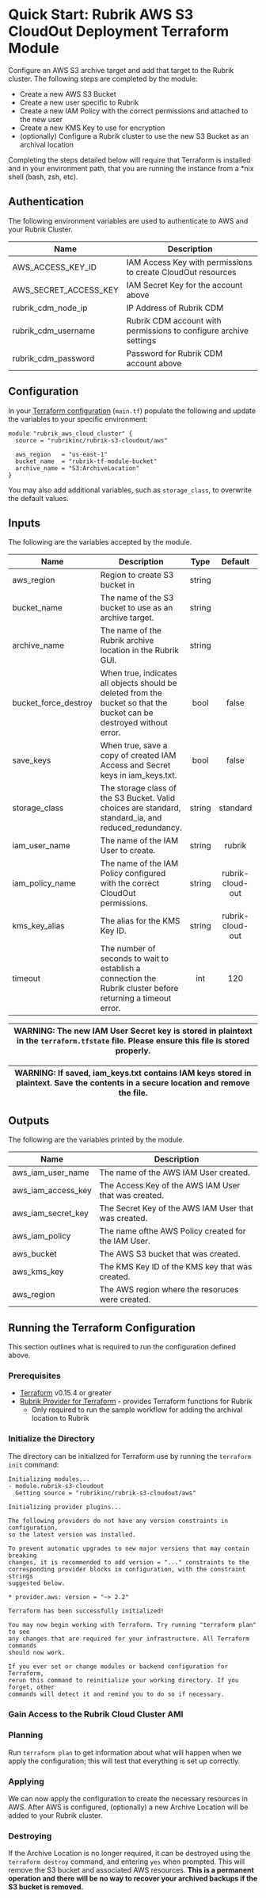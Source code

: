 # Quick Start: Rubrik AWS S3 CloudOut Deployment Terraform Module

Configure an AWS S3 archive target and add that target to the Rubrik cluster. The following steps are completed by the module:

- Create a new AWS S3 Bucket
- Create a new user specific to Rubrik
- Create a new IAM Policy with the correct permissions and attached to the new user
- Create a new KMS Key to use for encryption
- (optionally) Configure a Rubrik cluster to use the new S3 Bucket as an archival location

Completing the steps detailed below will require that Terraform is installed and in your environment path, that you are running the instance from a \*nix shell (bash, zsh, etc).

## Authentication

The following environment variables are used to authenticate to AWS and your Rubrik Cluster.

| Name                  | Description                                                       |
| --------------------- | ----------------------------------------------------------------- |
| AWS_ACCESS_KEY_ID     | IAM Access Key with permissions to create CloudOut resources      |
| AWS_SECRET_ACCESS_KEY | IAM Secret Key for the account above                              |
| rubrik_cdm_node_ip    | IP Address of Rubrik CDM                                          |
| rubrik_cdm_username   | Rubrik CDM account with permissions to configure archive settings |
| rubrik_cdm_password   | Password for Rubrik CDM account above                             |

## Configuration

In your [Terraform configuration](https://learn.hashicorp.com/terraform/getting-started/build#configuration) (`main.tf`) populate the following and update the variables to your specific environment:

```hcl
module "rubrik_aws_cloud_cluster" {
  source = "rubrikinc/rubrik-s3-cloudout/aws"

  aws_region   = "us-east-1"
  bucket_name  = "rubrik-tf-module-bucket"
  archive_name = "S3:ArchiveLocation"
}
```

You may also add additional variables, such as `storage_class`, to overwrite the default values.

## Inputs

The following are the variables accepted by the module.

| Name                 | Description                                                                                                           |  Type  |     Default      | Required |
| -------------------- | --------------------------------------------------------------------------------------------------------------------- | :----: | :--------------: | :------: |
| aws_region           | Region to create S3 bucket in                                                                                         | string |                  |   yes    |
| bucket_name          | The name of the S3 bucket to use as an archive target.                                                                | string |                  |   yes    |
| archive_name         | The name of the Rubrik archive location in the Rubrik GUI.                                                            | string |                  |   yes    |
| bucket_force_destroy | When true, indicates all objects should be deleted from the bucket so that the bucket can be destroyed without error. |  bool  |      false       |    no    |
| save_keys            | When true, save a copy of created IAM Access and Secret keys in iam_keys.txt.                                         |  bool  |      false       |    no    |
| storage_class        | The storage class of the S3 Bucket. Valid choices are standard, standard_ia, and reduced_redundancy.                  | string |     standard     |    no    |
| iam_user_name        | The name of the IAM User to create.                                                                                   | string |      rubrik      |    no    |
| iam_policy_name      | The name of the IAM Policy configured with the correct CloudOut permissions.                                          | string | rubrik-cloud-out |    no    |
| kms_key_alias        | The alias for the KMS Key ID.                                                                                         | string | rubrik-cloud-out |    no    |
| timeout              | The number of seconds to wait to establish a connection the Rubrik cluster before returning a timeout error.          |  int   |       120        |    no    |

| WARNING: The new IAM User Secret key is stored in plaintext in the `terraform.tfstate` file. Please ensure this file is stored properly. |
| ---------------------------------------------------------------------------------------------------------------------------------------- |

| WARNING: If saved, iam_keys.txt contains IAM keys stored in plaintext. Save the contents in a secure location and remove the file. |
| ---------------------------------------------------------------------------------------------------------------------------------- |

## Outputs

The following are the variables printed by the module.

| Name               | Description                                          |
| ------------------ | ---------------------------------------------------- |
| aws_iam_user_name  | The name of the AWS IAM User created.                |
| aws_iam_access_key | The Access Key of the AWS IAM User that was created. |
| aws_iam_secret_key | The Secret Key of the AWS IAM User that was created. |
| aws_iam_policy     | The name ofthe AWS Policy created for the IAM User.  |
| aws_bucket         | The AWS S3 bucket that was created.                  |
| aws_kms_key        | The KMS Key ID of the KMS key that was created.      |
| aws_region         | The AWS region where the resoruces were created.     |

## Running the Terraform Configuration

This section outlines what is required to run the configuration defined above.

### Prerequisites

- [Terraform](https://www.terraform.io/downloads.html) v0.15.4 or greater
- [Rubrik Provider for Terraform](https://github.com/rubrikinc/rubrik-provider-for-terraform) - provides Terraform functions for Rubrik
  - Only required to run the sample workflow for adding the archival location to Rubrik

### Initialize the Directory

The directory can be initialized for Terraform use by running the `terraform init` command:

```none
Initializing modules...
- module.rubrik-s3-cloudout
  Getting source = "rubrikinc/rubrik-s3-cloudout/aws"

Initializing provider plugins...

The following providers do not have any version constraints in configuration,
so the latest version was installed.

To prevent automatic upgrades to new major versions that may contain breaking
changes, it is recommended to add version = "..." constraints to the
corresponding provider blocks in configuration, with the constraint strings
suggested below.

* provider.aws: version = "~> 2.2"

Terraform has been successfully initialized!

You may now begin working with Terraform. Try running "terraform plan" to see
any changes that are required for your infrastructure. All Terraform commands
should now work.

If you ever set or change modules or backend configuration for Terraform,
rerun this command to reinitialize your working directory. If you forget, other
commands will detect it and remind you to do so if necessary.
```

### Gain Access to the Rubrik Cloud Cluster AMI

### Planning

Run `terraform plan` to get information about what will happen when we apply the configuration; this will test that everything is set up correctly.

### Applying

We can now apply the configuration to create the necessary resources in AWS. After AWS is configured, (optionally) a new Archive Location will be added to your Rubrik cluster.

### Destroying

If the Archive Location is no longer required, it can be destroyed using the `terraform destroy` command, and entering `yes` when prompted. This will remove the S3 bucket and associated AWS resources. **This is a permanent operation and there will be no way to recover your archived backups if the S3 bucket is removed.**
